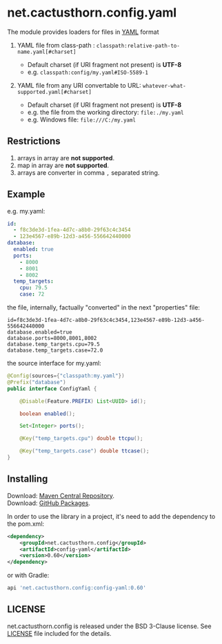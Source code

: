 # net.cactusthorn.config.yaml
The module provides loaders for files in [YAML](https://yaml.org) format

1.  YAML file from class-path : `classpath:relative-path-to-name.yaml[#charset]`
    -   Default charset (if URI fragment not present) is **UTF-8**
    -   e.g. `classpath:config/my.yaml#ISO-5589-1`

2.  YAML file from any URI convertable to URL: `whatever-what-supported.yaml[#charset]`
    -   Default charset (if URI fragment not present) is **UTF-8**
    -   e.g. the file from the working directory: `file:./my.yaml`
    -   e.g. Windows file: `file:///C:/my.yaml`

## Restrictions
1.  arrays in array are **not supported**.
2.  map in array are **not supported**.
3.  arrays are converter in comma `,` separated string.

## Example
e.g. 
my.yaml:
```yaml
id:
  - f8c3de3d-1fea-4d7c-a8b0-29f63c4c3454
  - 123e4567-e89b-12d3-a456-556642440000
database:
  enabled: true
  ports:
    - 8000
    - 8001
    - 8002
  temp_targets:
    cpu: 79.5
    case: 72
```
the file, internally, factually "converted" in the next "properties" file:
```properties
id=f8c3de3d-1fea-4d7c-a8b0-29f63c4c3454,123e4567-e89b-12d3-a456-556642440000
database.enabled=true
database.ports=8000,8001,8002
database.temp_targets.cpu=79.5
database.temp_targets.case=72.0
```
the source interface for my.yaml:
```java
@Config(sources={"classpath:my.yaml"})
@Prefix("database")
public interface ConfigYaml {

    @Disable(Feature.PREFIX) List<UUID> id();

    boolean enabled();

    Set<Integer> ports();

    @Key("temp_targets.cpu") double ttcpu();

    @Key("temp_targets.case") double ttcase();
}
```

## Installing
Download: [Maven Central Repository](https://search.maven.org/search?q=g:net.cactusthorn.config).   
Download: [GitHub Packages](https://github.com/Gmugra?tab=packages&repo_name=net.cactusthorn.config).

In order to use the library in a project, it's need to add the dependency to the pom.xml:
```xml
<dependency>
    <groupId>net.cactusthorn.config</groupId>
    <artifactId>config-yaml</artifactId>
    <version>0.60</version>
</dependency>
```
or with Gradle:
```groovy
api 'net.cactusthorn.config:config-yaml:0.60'
```

## LICENSE
net.cactusthorn.config is released under the BSD 3-Clause license. See [LICENSE](https://github.com/Gmugra/net.cactusthorn.config/blob/main/LICENSE) file included for the details.
